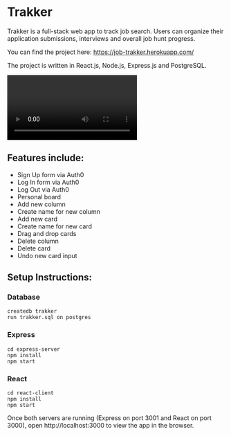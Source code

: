 # Trakker

Trakker is a full-stack web app to track job search. Users can organize their application submissions, interviews and overall job hunt progress.

You can find the project here: https://job-trakker.herokuapp.com/

The project is written in React.js, Node.js, Express.js and PostgreSQL.

![Demo](https://github.com/Zarina2311/trakker/react-client/public/gif-demo-video-first.mp4)

## Features include:

- Sign Up form via Auth0
- Log In form via Auth0
- Log Out via Auth0
- Personal board
- Add new column
- Create name for new column
- Add new card
- Create name for new card
- Drag and drop cards
- Delete column
- Delete card
- Undo new card input

## Setup Instructions:

### Database

```
createdb trakker
run trakker.sql on postgres
```

### Express

```
cd express-server
npm install
npm start
```

### React

```
cd react-client
npm install
npm start
```

Once both servers are running (Express on port 3001 and React on port 3000), open http://localhost:3000 to view the app in the browser.
